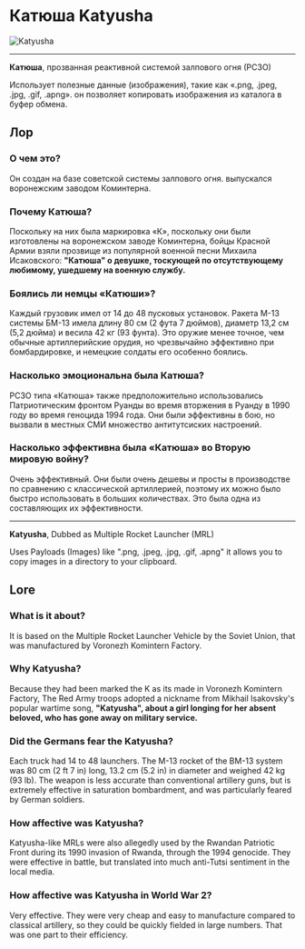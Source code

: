 # Катюша Katyusha
![Katyusha](https://github.com/anarchounidos/Katyusha/assets/94430800/e78cea73-bc72-46d2-8f96-f6b91ec2f65a)

----------------

**Катюша**, прозванная реактивной системой залпового огня (РСЗО)

Использует полезные данные (изображения), такие как «.png, .jpeg, .jpg, .gif, .apng».
он позволяет копировать изображения из каталога в буфер обмена.

## Лор

### О чем это?

Он создан на базе советской системы залпового огня.
выпускался воронежским заводом Коминтерна.

### Почему Катюша?

Поскольку на них была маркировка «К», поскольку они были изготовлены на воронежском заводе Коминтерна, бойцы Красной Армии взяли прозвище из популярной военной песни Михаила Исаковского:
**"Катюша" о девушке, тоскующей по отсутствующему любимому, ушедшему на военную службу.**

### Боялись ли немцы «Катюши»?

Каждый грузовик имел от 14 до 48 пусковых установок. Ракета М-13 системы БМ-13 имела длину 80 см (2 фута 7 дюймов), диаметр 13,2 см (5,2 дюйма) и весила 42 кг (93 фунта). Это оружие менее точное, чем обычные артиллерийские орудия, но чрезвычайно эффективно при бомбардировке, и немецкие солдаты его особенно боялись.

### Насколько эмоциональна была Катюша?

РСЗО типа «Катюша» также предположительно использовались Патриотическим фронтом Руанды во время вторжения в Руанду в 1990 году во время геноцида 1994 года. Они были эффективны в бою, но вызвали в местных СМИ множество антитутсиских настроений.

### Насколько эффективна была «Катюша» во Вторую мировую войну?

Очень эффективный. Они были очень дешевы и просты в производстве по сравнению с классической артиллерией, поэтому их можно было быстро использовать в больших количествах. Это была одна из составляющих их эффективности.

----------------

**Katyusha**, Dubbed as Multiple Rocket Launcher (MRL)

Uses Payloads (Images) like ".png, .jpeg, .jpg, .gif, .apng"
it allows you to copy images in a directory to your clipboard.

## Lore

### What is it about?

It is based on the Multiple Rocket Launcher Vehicle by the Soviet Union, 
that was manufactured by Voronezh Komintern Factory.

### Why Katyusha?

Because they had been marked the K as its made in Voronezh Komintern Factory, The Red Army troops adopted a nickname from Mikhail Isakovsky's popular wartime song, 
**"Katyusha", about a girl longing for her absent beloved, who has gone away on military service.**

### Did the Germans fear the Katyusha?

Each truck had 14 to 48 launchers. The M-13 rocket of the BM-13 system was 80 cm (2 ft 7 in) long, 13.2 cm (5.2 in) in diameter and weighed 42 kg (93 lb). The weapon is less accurate than conventional artillery guns, but is extremely effective in saturation bombardment, and was particularly feared by German soldiers.

### How affective was Katyusha?

Katyusha-like MRLs were also allegedly used by the Rwandan Patriotic Front during its 1990 invasion of Rwanda, through the 1994 genocide. They were effective in battle, but translated into much anti-Tutsi sentiment in the local media.

### How affective was Katyusha in World War 2?

Very effective. They were very cheap and easy to manufacture compared to classical artillery, so they could be quickly fielded in large numbers. That was one part to their efficiency.

